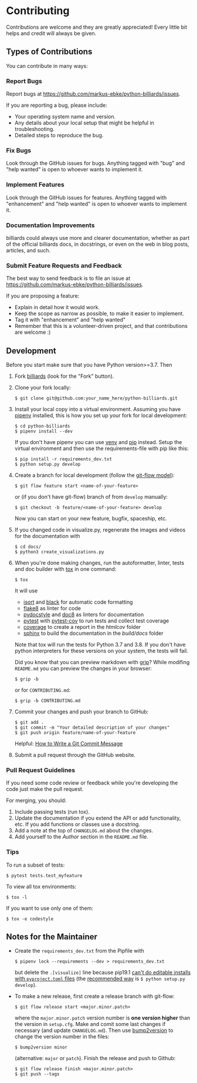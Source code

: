 # Contributing

Contributions are welcome and they are greatly appreciated!
Every little bit helps and credit will always be given.


## Types of Contributions

You can contribute in many ways:


### Report Bugs

Report bugs at https://github.com/markus-ebke/python-billiards/issues.

If you are reporting a bug, please include:

* Your operating system name and version.
* Any details about your local setup that might be helpful in troubleshooting.
* Detailed steps to reproduce the bug.


### Fix Bugs

Look through the GitHub issues for bugs. Anything tagged with "bug" and "help wanted" is open to whoever wants to implement it.


### Implement Features

Look through the GitHub issues for features. Anything tagged with "enhancement" and "help wanted" is open to whoever wants to implement it.


### Documentation Improvements

billiards could always use more and clearer documentation, whether as part of the official billiards docs, in docstrings, or even on the web in blog posts, articles, and such.


### Submit Feature Requests and Feedback

The best way to send feedback is to file an issue at https://github.com/markus-ebke/python-billiards/issues.

If you are proposing a feature:

* Explain in detail how it would work.
* Keep the scope as narrow as possible, to make it easier to implement.
* Tag it with "enhancement" and "help wanted"
* Remember that this is a volunteer-driven project, and that contributions are welcome :)


## Development

Before you start make sure that you have Python version>=3.7.
Then
1. Fork [billiards](https://github.com/markus-ebke/python-billiards) (look for the "Fork" button).
2. Clone your fork locally:
   ```shell
   $ git clone git@github.com:your_name_here/python-billiards.git
   ```
3. Install your local copy into a virtual environment.
   Assuming you have [pipenv](https://pypi.org/project/pipenv/) installed, this is how you set up your fork for local development:
   ```shell
   $ cd python-billiards
   $ pipenv install --dev
   ```
   If you don't have pipenv you can use [venv](https://docs.python.org/3/library/venv.html) and [pip](https://pypi.org/project/pip/) instead.
   Setup the virtual environment and then use the requirements-file with pip like this:
   ```shell
   $ pip install -r requirements_dev.txt
   $ python setup.py develop
   ```

4. Create a branch for local development (follow the [git-flow model](https://nvie.com/posts/a-successful-git-branching-model/)):
   ```shell
   $ git flow feature start <name-of-your-feature>
   ```
   or (if you don't have git-flow) branch of from `develop` manually:
   ```shell
   $ git checkout -b feature/<name-of-your-feature> develop
   ```
   Now you can start on your new feature, bugfix, spaceship, etc.

5. If you changed code in visualize.py, regenerate the images and videos for the documentation with
   ```shell
   $ cd docs/
   $ python3 create_visualizations.py
   ```

6. When you're done making changes, run the autoformatter, linter, tests and doc builder with [tox](https://tox.readthedocs.io/en/latest/install.html) in one command:
   ```shell
   $ tox
   ```
   It will use
     - [isort](https://pypi.org/project/isort/) and [black](https://pypi.org/project/black/) for automatic code formatting
     - [flake8](https://pypi.org/project/flake8/) as linter for code
     - [pydocstyle](https://pypi.org/project/pydocstyle/) and [doc8](https://pypi.org/project/doc8/) as linters for documentation
     - [pytest](https://pypi.org/project/pytest/) with [pytest-cov](https://pypi.org/project/pytest-cov/) to run tests and collect test coverage
     - [coverage](https://pypi.org/project/coverage/) to create a report in the _htmlcov_ folder
     - [sphinx](https://pypi.org/project/Sphinx/) to build the documentation in the _build/docs_ folder

   Note that tox will run the tests for Python 3.7 and 3.8.
   If you don't have python interpreters for these versions on your system, the tests will fail.

   Did you know that you can preview markdown with [grip](https://pypi.org/project/grip/)?
   While modifing `README.md` you can preview the changes in your browser:
   ```shell
   $ grip -b
   ```
   or for `CONTRIBUTING.md`:
   ```shell
   $ grip -b CONTRIBUTING.md
   ```

7. Commit your changes and push your branch to GitHub:
   ```shell
   $ git add .
   $ git commit -m "Your detailed description of your changes"
   $ git push origin feature/name-of-your-feature
   ```
   Helpful: [How to Write a Git Commit Message](https://chris.beams.io/posts/git-commit/)

8. Submit a pull request through the GitHub website.


### Pull Request Guidelines

If you need some code review or feedback while you're developing the code just make the pull request.

For merging, you should:
1. Include passing tests (run tox).
2. Update the documentation if you extend the API or add functionality, etc.
   If you add functions or classes use a docstring.
3. Add a note at the top of `CHANGELOG.md` about the changes.
4. Add yourself to the _Author_ section in the `README.md` file.


### Tips

To run a subset of tests:
```shell
$ pytest tests.test_myfeature
```

To view all tox environments:
```shell
$ tox -l
```

If you want to use only one of them:
```shell
$ tox -e codestyle
```


## Notes for the Maintainer

- Create the `requirements_dev.txt` from the Pipfile with
  ```shell
  $ pipenv lock --requirements --dev > requirements_dev.txt
  ```
  but delete the `.[visualize]` line because pip19.1 [can't do editable installs with ``pyproject.toml`` files](https://github.com/pypa/pip/issues/6375) (the [recommended way](https://setuptools.readthedocs.io/en/latest/setuptools.html#development-mode) is `$ python setup.py develop`).

- To make a new release, first create a release branch with git-flow:
  ```shell
  $ git flow release start <major.minor.patch>
  ```
  where the `major.minor.patch` version number is **one version higher** than the version in `setup.cfg`.
  Make and comit some last changes if necessary (and update `CHANGELOG.md`).
  Then use [bump2version](https://pypi.org/project/bump2version/) to change the version number in the files:
  ```shell
  $ bump2version minor
  ```
  (alternative: `major` or `patch`).
  Finish the release and push to Github:
  ```shell
  $ git flow release finish <major.minor.patch>
  $ git push --tags
  ```

